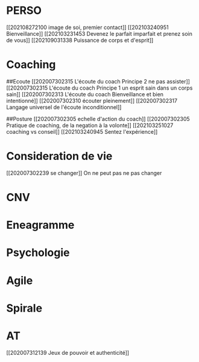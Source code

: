 # PERSO
[[202108272100 image de soi, premier contact]]
[[202103240951 Bienveillance]]
[[202103231453 Devenez le parfait imparfait et prenez soin de vous]]
[[202109031338 Puissance de corps et d'esprit]]

# Coaching
##Ecoute
[[202007302315 L'écoute du coach Principe 2 ne pas assister]]
[[202007302315 L'écoute du coach Principe 1 un esprit sain dans un corps sain]]
[[202007302313 L'écoute du coach Bienveillance et bien intentionné]]
[[202007302310 écouter pleinement]]
[[202007302317 Langage universel de l'écoute inconditionnel]]

##Posture
[[202007302305 echelle d'action du coach]]
[[202007302305 Pratique de coaching, de la negation à la volonte]]
[[202103251027 coaching vs conseil]]
[[202103240945 Sentez l'expérience]]

# Consideration de vie
[[202007302239 se changer]] On ne peut pas ne pas changer

# CNV

# Eneagramme

# Psychologie

# Agile

# Spirale

# AT
[[202007312139 Jeux de pouvoir et authenticité]]
